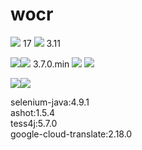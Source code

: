 # wocr

<img src="https://img.shields.io/badge/Java-blue?style=flat&logo=Java&logoColor=white"/> 17
<img src="https://img.shields.io/badge/Springboot-green?style=flat&logo=Springboot&logoColor=white"/> 3.11

<img src="https://img.shields.io/badge/JavaScript-yellow?style=flat&logo=JavaScript&logoColor=white"/><img src="https://img.shields.io/badge/jQuery-blue?style=flat&logo=jquery&logoColor=black"/> 3.7.0.min
<img src="https://img.shields.io/badge/HTML-red?style=flat&logo=html5&logoColor=white"/>
<img src="https://img.shields.io/badge/CSS-blue?style=flat&logo=css3&logoColor=white"/>

<img src="https://img.shields.io/badge/Git-orange?style=flat&logo=git&logoColor=white"/><img src="https://img.shields.io/badge/github-black?style=flat&logo=github&logoColor=white"/>

selenium-java:4.9.1  
ashot:1.5.4  
tess4j:5.7.0  
google-cloud-translate:2.18.0  

